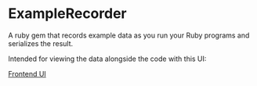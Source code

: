 # ExampleRecorder

A ruby gem that records example data as you run your Ruby programs
and serializes the result.

Intended for viewing the data alongside the code with this UI:

[Frontend UI](https://github.com/geoffreylitt/example-docs)
